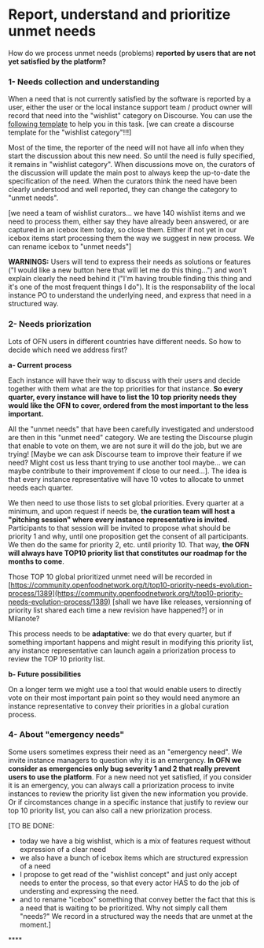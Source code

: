 # Report, understand and prioritize unmet needs

How do we process unmet needs \(problems\) **reported by users that are not yet satisfied by the platform?**

### **1- Needs collection and understanding**

When a need that is not currently satisfied by the software is reported by a user, either the user or the local instance support team / product owner will record that need into the "wishlist" category on Discourse. You can use the [following template](https://docs.google.com/document/d/1hLDAiRIHUKlDd7CBTd7qIeQnATjg-VaymqnflE_rnBg/edit?usp=sharing) to help you in this task. \[we can create a discourse template for the "wishlist category"!!!\] 

Most of the time, the reporter of the need will not have all info when they start the discussion about this new need. So until the need is fully specified, it remains in "wishlist category". When discussions move on, the curators of the discussion will update the main post to always keep the up-to-date the specification of the need. When the curators think the need have been clearly understood and well reported, they can change the category to "unmet needs". 

\[we need a team of wishlist curators... we have 140 wishlist items and we need to process them, either say they have already been answered, or are captured in an icebox item today, so close them. Either if not yet in our icebox items start processing them the way we suggest in new process. We can rename icebox to "unmet needs"\]

**WARNINGS:** Users will tend to express their needs as solutions or features \("I would like a new button here that will let me do this thing..."\) and won't explain clearly the need behind it \("I'm having trouble finding this thing and it's one of the most frequent things I do"\). It is the responsability of the local instance PO to understand the underlying need, and express that need in a structured way.

### **2- Needs priorization**

Lots of OFN users in different countries have different needs. So how to decide which need we address first?

**a- Current process**

Each instance will have their way to discuss with their users and decide together with them what are the top priorities for that instance. **So every quarter, every instance will have to list the 10 top priority needs they would like the OFN to cover, ordered from the most important to the less important.**

All the "unmet needs" that have been carefully investigated and understood are then in this "unmet need" category. We are testing the Discourse plugin that enable to vote on them, we are not sure it will do the job, but we are trying! \[Maybe we can ask Discourse team to improve their feature if we need? Might cost us less thant trying to use another tool maybe... we can maybe contribute to their improvement if close to our need...\]. The idea is that every instance representative will have 10 votes to allocate to unmet needs each quarter.

We then need to use those lists to set global priorities. Every quarter at a minimum, and upon request if needs be, **the curation team will host a "pitching session" where every instance representative is invited**. Participants to that session will be invited to propose what should be priority 1 and why, until one proposition get the consent of all participants. We then do the same for priority 2, etc. until priority 10. That way, **the OFN will always have TOP10 priority list that constitutes our roadmap for the months to come**.

Those TOP 10 global prioritized unmet need will be recorded in [https://community.openfoodnetwork.org/t/top10-priority-needs-evolution-process/1389](https://community.openfoodnetwork.org/t/top10-priority-needs-evolution-process/1389) \[shall we have like releases, versionning of priority list shared each time a new revision have happened?\] or in Milanote?

This process needs to be **adaptative**: we do that every quarter, but if something important happens and might result in modifying this priority list, any instance representative can launch again a priorization process to review the TOP 10 priority list.

**b- Future possibilities**

On a longer term we might use a tool that would enable users to directly vote on their most important pain point so they would need anymore an instance representative to convey their priorities in a global curation process.

### 4- About "emergency needs"

Some users sometimes express their need as an "emergency need". We invite instance managers to question why it is an emergency. **In OFN we consider as emergencies only bug severity 1 and 2 that really prevent users to use the platform**. For a new need not yet satisfied, if you consider it is an emergency, you can always call a priorization process to invite instances to review the priority list given the new information you provide. Or if circomstances change in a specific instance that justify to review our top 10 priority list, you can also call a new priorization process.

\[TO BE DONE:  
- today we have a big wishlist, which is a mix of features request without expression of a clear need  
- we also have a bunch of icebox items which are structured expression of a need  
- I propose to get read of the "wishlist concept" and just only accept needs to enter the process, so that every actor HAS to do the job of understing and expressing the need.  
- and to rename "icebox" something that convey better the fact that this is a need that is waiting to be prioritized. Why not simply call them "needs?" We record in a structured way the needs that are unmet at the moment.\]



\*\*\*\*

